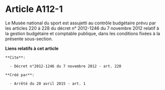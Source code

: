 # Article A112-1

Le Musée national du sport est assujetti au contrôle budgétaire prévu par les articles 220 à 228 du décret n° 2012-1246 du 7
novembre 2012 relatif à la gestion budgétaire et comptable publique, dans les conditions fixées à la présente sous-section.

**Liens relatifs à cet article**

	**Cite**:

	  - Décret n°2012-1246 du 7 novembre 2012 - art. 220

	**Créé par**:

	  - Arrêté du 20 avril 2015 - art. 1
